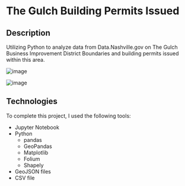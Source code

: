 # The Gulch Building Permits Issued

## Description

Utilizing Python to analyze data from Data.Nashville.gov on The Gulch Business Improvement District Boundaries and building permits issued within this area.

![image](https://user-images.githubusercontent.com/77589773/125525851-9755f548-2fe4-40de-b102-3375a0a44727.png)

![image](https://user-images.githubusercontent.com/77589773/125525743-f2ce7d14-124c-4958-bb37-c1af7c02c06f.png)

## Technologies

To complete this project, I used the following tools:
- Jupyter Notebook
- Python
  - pandas
  - GeoPandas
  - Matplotlib
  - Folium
  - Shapely
- GeoJSON files
- CSV file
